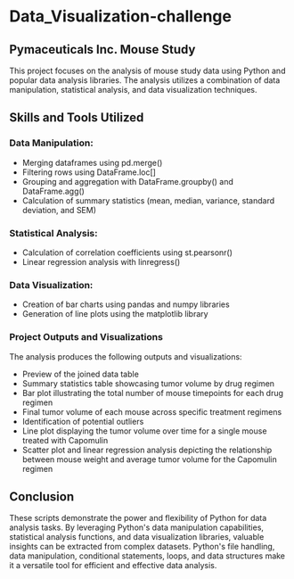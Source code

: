 # Data_Visualization-challenge

## Pymaceuticals Inc. Mouse Study

This project focuses on the analysis of mouse study data using Python and popular data analysis libraries. The analysis utilizes a combination of data manipulation, statistical analysis, and data visualization techniques.

## Skills and Tools Utilized

### Data Manipulation:

* Merging dataframes using pd.merge()
* Filtering rows using DataFrame.loc[]
* Grouping and aggregation with DataFrame.groupby() and DataFrame.agg()
* Calculation of summary statistics (mean, median, variance, standard deviation, and SEM)

### Statistical Analysis:

* Calculation of correlation coefficients using st.pearsonr()
* Linear regression analysis with linregress()

### Data Visualization:

* Creation of bar charts using pandas and numpy libraries
* Generation of line plots using the matplotlib library

### Project Outputs and Visualizations

The analysis produces the following outputs and visualizations:

* Preview of the joined data table
* Summary statistics table showcasing tumor volume by drug regimen
* Bar plot illustrating the total number of mouse timepoints for each drug regimen
* Final tumor volume of each mouse across specific treatment regimens
* Identification of potential outliers
* Line plot displaying the tumor volume over time for a single mouse treated with Capomulin
* Scatter plot and linear regression analysis depicting the relationship between mouse weight and average tumor volume for the Capomulin regimen

## Conclusion

These scripts demonstrate the power and flexibility of Python for data analysis tasks. By leveraging Python's data manipulation capabilities, statistical analysis functions, and data visualization libraries, valuable insights can be extracted from complex datasets. Python's file handling, data manipulation, conditional statements, loops, and data structures make it a versatile tool for efficient and effective data analysis.